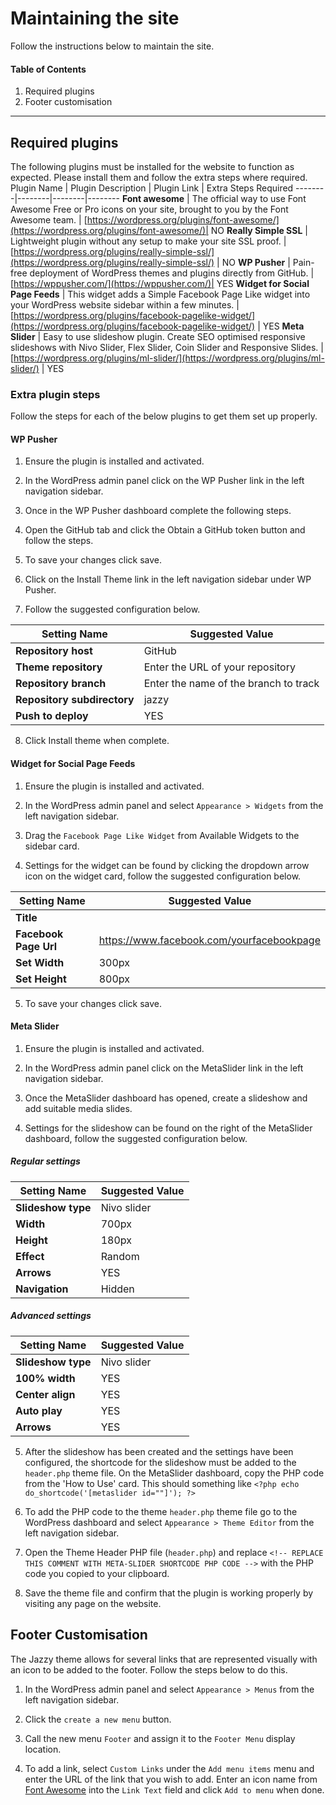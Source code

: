 # Maintaining the site
Follow the instructions below to maintain the site.

#### Table of Contents  
1. Required plugins
2. Footer customisation
___
## Required plugins
The following plugins must be installed for the website to function as expected. Please install them and follow the extra steps where required.
Plugin Name | Plugin Description | Plugin Link | Extra Steps Required
--------|--------|--------|--------
**Font awesome** | The official way to use Font Awesome Free or Pro icons on your site, brought to you by the Font Awesome team. | [https://wordpress.org/plugins/font-awesome/](https://wordpress.org/plugins/font-awesome/)| NO
**Really Simple SSL** | Lightweight plugin without any setup to make your site SSL proof. | [https://wordpress.org/plugins/really-simple-ssl/](https://wordpress.org/plugins/really-simple-ssl/) | NO
**WP Pusher** | Pain-free deployment of WordPress themes and plugins directly from GitHub. | [https://wppusher.com/](https://wppusher.com/)| YES
**Widget for Social Page Feeds** | This widget adds a Simple Facebook Page Like widget into your WordPress website sidebar within a few minutes. |[https://wordpress.org/plugins/facebook-pagelike-widget/](https://wordpress.org/plugins/facebook-pagelike-widget/) | YES
**Meta Slider** | Easy to use slideshow plugin. Create SEO optimised responsive slideshows with Nivo Slider, Flex Slider, Coin Slider and Responsive Slides. | [https://wordpress.org/plugins/ml-slider/](https://wordpress.org/plugins/ml-slider/) | YES

### Extra plugin steps
Follow the steps for each of the below plugins to get them set up properly.
#### WP Pusher
1. Ensure the plugin is installed and activated.

2. In the WordPress admin panel click on the WP Pusher link in the left navigation sidebar.

3. Once in the WP Pusher dashboard complete the following steps.

4. Open the GitHub tab and click the Obtain a GitHub token button and follow the steps.

5. To save your changes click save.

6. Click on the Install Theme link in the left navigation sidebar under WP Pusher.

7. Follow the suggested configuration below.

Setting Name | Suggested Value
-------------|----------------
**Repository host** | GitHub
**Theme repository** | Enter the URL of your repository
**Repository branch** | Enter the name of the branch to track
**Repository subdirectory** | jazzy
**Push to deploy** | YES

8. Click Install theme when complete.

#### Widget for Social Page Feeds
1. Ensure the plugin is installed and activated.

2. In the WordPress admin panel and select `Appearance > Widgets` from the left navigation sidebar.

3. Drag the `Facebook Page Like Widget` from Available Widgets to the sidebar card.

4. Settings for the widget can be found by clicking the dropdown arrow icon on the widget card, follow the suggested configuration below.

Setting Name | Suggested Value
-------------|----------------
**Title** |
**Facebook Page Url** | https://www.facebook.com/yourfacebookpage
**Set Width** | 300px
**Set Height** | 800px

5. To save your changes click save.

#### Meta Slider
1. Ensure the plugin is installed and activated.

2. In the WordPress admin panel click on the MetaSlider link in the left navigation sidebar.

3. Once the MetaSlider dashboard has opened, create a slideshow and add suitable media slides.

4. Settings for the slideshow can be found on the right of the MetaSlider dashboard, follow the suggested configuration below.

##### Regular settings

Setting Name | Suggested Value
-------------|----------------
**Slideshow type** | Nivo slider
**Width** | 700px
**Height** | 180px
**Effect** | Random
**Arrows** | YES
**Navigation** | Hidden

##### Advanced settings

Setting Name | Suggested Value
-------------|----------------
**Slideshow type** | Nivo slider
**100% width** | YES
**Center align** | YES
**Auto play** | YES
**Arrows** | YES

5. After the slideshow has been created and the settings have been configured, the shortcode for the slideshow must be added to the `header.php` theme file. On the MetaSlider dashboard, copy the PHP code from the 'How to Use' card. This should something like `<?php echo do_shortcode('[metaslider id=""]'); ?>`

6. To add the PHP code to the theme `header.php` theme file go to the WordPress dashboard and select `Appearance > Theme Editor` from the left navigation sidebar.

7. Open the Theme Header PHP file (`header.php`) and replace `<!-- REPLACE THIS COMMENT WITH META-SLIDER SHORTCODE PHP CODE -->` with the PHP code you copied to your clipboard.

8. Save the theme file and confirm that the plugin is working properly by visiting any page on the website.

## Footer Customisation
The Jazzy theme allows for several links that are represented visually with an icon to be added to the footer. Follow the steps below to do this.

1. In the WordPress admin panel and select `Appearance > Menus` from the left navigation sidebar.

2. Click the `create a new menu` button.

3. Call the new menu `Footer` and assign it to the `Footer Menu` display location.

3. To add a link, select `Custom Links` under the `Add menu items` menu and enter the URL of the link that you wish to add. Enter an icon name from [Font Awesome](https://fontawesome.com/icons?d=gallery&p=2) into the `Link Text` field and click `Add to menu` when done.

